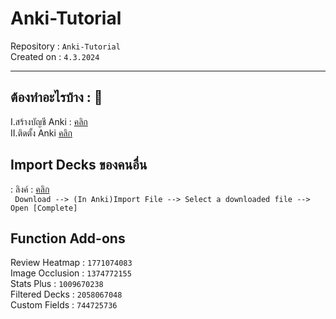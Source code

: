 # Anki-Tutorial
Repository : `Anki-Tutorial`   
Created on : `4.3.2024`   
<hr>  

## ต้องทำอะไรบ้าง : 🔧 

I.สร้างบัญชี Anki : [คลิก](https://ankiweb.net/account/signup)  
II.ติดตั้ง Anki [คลิก](https://apps.ankiweb.net)  
## Import Decks ของคนอื่น  
: ลิงค์ : [คลิก](https://ankiweb.net/shared/decks)  
 ` Download --> (In Anki)Import File --> Select a downloaded file --> Open [Complete]`

## Function Add-ons  
Review Heatmap : `1771074083`  
Image Occlusion : `1374772155`  
Stats Plus : `1009670238`  
Filtered Decks : `2058067048`  
Custom Fields : `744725736`  
